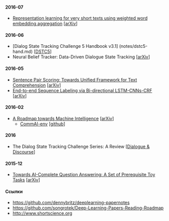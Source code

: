 #### 2016-07

- [Representation learning for very short texts using weighted word embedding aggregation](notes/very-short-texts.md) [[arXiv](http://arxiv.org/abs/1607.00570)]

#### 2016-06

- [Dialog State Tracking Challenge 5 Handbook v3.1] (notes/dstc5-hand.md) [[DSTC5](https://github.com/seokhwankim/dstc5/raw/master/docs/handbook_DSTC5.pdf)]
- Neural Belief Tracker: Data-Driven Dialogue State Tracking [[arXiv](https://arxiv.org/abs/1606.03777)]

#### 2016-05

- [Sentence Pair Scoring: Towards Unified Framework for Text Comprehension](notes/sentence-pair-scoring.md) [[arXiv](http://arxiv.org/abs/1603.06127)]
- [End-to-end Sequence Labeling via Bi-directional LSTM-CNNs-CRF](notes/seq-labeling.md) [[arXiv](https://arxiv.org/abs/1603.01354)]

#### 2016-02

- [A Roadmap towards Machine Intelligence](notes/a-roadmap-towards-mi.md) [[arXiv](http://arxiv.org/abs/1511.08130)]
  - [CommAI-env](notes/comm-ai.md) [[github](https://github.com/facebookresearch/CommAI-env)]

#### 2016

- The Dialog State Tracking Challenge Series: A Review [[Dialogue & Discourse](http://dad.uni-bielefeld.de/index.php/dad/article/view/3685)]


#### 2015-12

- [Towards AI-Complete Question Answering: A Set of Prerequisite Toy Tasks](notes/towards-ai-complete-question-answering.md)  [[arXiv](https://arxiv.org/abs/1502.05698)]

#### Ссылки

- https://github.com/dennybritz/deeplearning-papernotes
- https://github.com/songrotek/Deep-Learning-Papers-Reading-Roadmap
- http://www.shortscience.org
